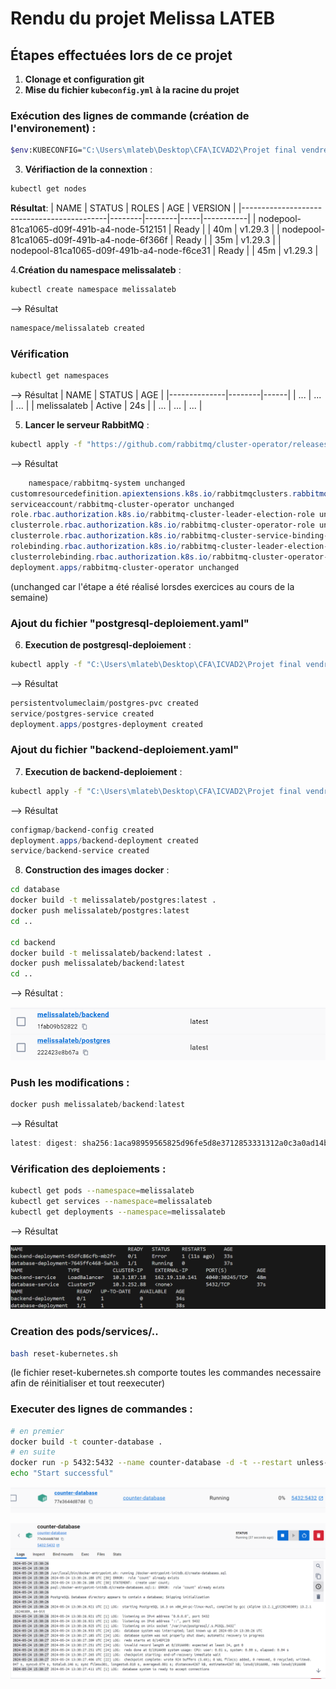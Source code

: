 # Rendu du projet Melissa LATEB

## Étapes effectuées lors de ce projet

1. **Clonage et configuration git**
2. **Mise du fichier `kubeconfig.yml` à la racine du projet**

### Exécution des lignes de commande (création de l'environement) :

```sh
$env:KUBECONFIG="C:\Users\mlateb\Desktop\CFA\ICVAD2\Projet final vendredi\kubeconfig.yml"
``` 

3. **Vérifiaction de la connextion** :

```sh 
kubectl get nodes
```
**Résultat**:
| NAME                                       | STATUS | ROLES  | AGE | VERSION   |
|--------------------------------------------|--------|--------|-----|-----------|
| nodepool-81ca1065-d09f-491b-a4-node-512151 | Ready  | <none> | 40m | v1.29.3   |
| nodepool-81ca1065-d09f-491b-a4-node-6f366f | Ready  | <none> | 35m | v1.29.3   |
| nodepool-81ca1065-d09f-491b-a4-node-f6ce31 | Ready  | <none> | 45m | v1.29.3   |


4.**Création du namespace melissalateb** :
```sh 
kubectl create namespace melissalateb
```
--> Résultat 
```sh 
namespace/melissalateb created
```
### Vérification 

```sh 
kubectl get namespaces
```
--> Résultat 
| NAME         | STATUS | AGE  |
|--------------|--------|------|
| ...          | ...    | ...  |
| melissalateb | Active | 24s  |
| ...          | ...    | ...  |

5. **Lancer le serveur RabbitMQ** :

```sh
kubectl apply -f "https://github.com/rabbitmq/cluster-operator/releases/latest/download/cluster-operator.yml"
```

--> Résultat 
```powershell 
    namespace/rabbitmq-system unchanged
customresourcedefinition.apiextensions.k8s.io/rabbitmqclusters.rabbitmq.com unchanged
serviceaccount/rabbitmq-cluster-operator unchanged
role.rbac.authorization.k8s.io/rabbitmq-cluster-leader-election-role unchanged
clusterrole.rbac.authorization.k8s.io/rabbitmq-cluster-operator-role unchanged
clusterrole.rbac.authorization.k8s.io/rabbitmq-cluster-service-binding-role uncha   nged
rolebinding.rbac.authorization.k8s.io/rabbitmq-cluster-leader-election-rolebinding unchanged
clusterrolebinding.rbac.authorization.k8s.io/rabbitmq-cluster-operator-rolebinding unchanged
deployment.apps/rabbitmq-cluster-operator unchanged
```

(unchanged car l'étape a été réalisé lorsdes exercices au cours de la semaine)

### Ajout du fichier "postgresql-deploiement.yaml"

6. **Execution de postgresql-deploiement** :

```sh
kubectl apply -f "C:\Users\mlateb\Desktop\CFA\ICVAD2\Projet final vendredi\postgresql-deploiement.yaml"
```
--> Résultat

```powershell
persistentvolumeclaim/postgres-pvc created
service/postgres-service created
deployment.apps/postgres-deployment created
```
### Ajout du fichier "backend-deploiement.yaml"

7. **Execution de backend-deploiement** : 

```sh
kubectl apply -f "C:\Users\mlateb\Desktop\CFA\ICVAD2\Projet final vendredi\backend-deploiement.yaml"
```
--> Résultat
```powershell
configmap/backend-config created
deployment.apps/backend-deployment created
service/backend-service created
```

8. **Construction des images docker** : 
```sh
cd database
docker build -t melissalateb/postgres:latest .
docker push melissalateb/postgres:latest
cd ..

cd backend
docker build -t melissalateb/backend:latest .
docker push melissalateb/backend:latest
cd ..

``` 

--> Résultat :

![alt text](image-1.png)


### Push les modifications :

```powershell
docker push melissalateb/backend:latest 
```

--> Résultat 

```powershell
latest: digest: sha256:1aca98959565825d96fe5d8e3712853331312a0c3a0ad14b6ebdb12f8a9c20f7 size: 3226
```

### Vérification des deploiements : 

```sh
kubectl get pods --namespace=melissalateb
kubectl get services --namespace=melissalateb
kubectl get deployments --namespace=melissalateb      
```

--> Résultat 

![alt text](image-4.png)
### Creation des pods/services/..
```sh
bash reset-kubernetes.sh
```
(le fichier reset-kubernetes.sh comporte toutes les commandes necessaire afin de réinitialiser et tout reexecuter)

### Executer des lignes de commandes : 
```sh 
# en premier 
docker build -t counter-database .
# en suite 
docker run -p 5432:5432 --name counter-database -d -t --restart unless-stopped counter-database
echo "Start successful"
```
![alt text](image-2.png)

![alt text](image-3.png)